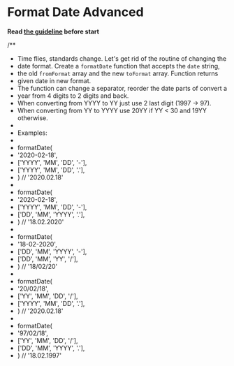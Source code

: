 # Format Date Advanced
**Read [the guideline](https://github.com/mate-academy/js_task-guideline/blob/master/README.md) before start**

/**
 *   Time flies, standards change. Let's get rid of the routine of changing the
 * date format. Create a `formatDate` function that accepts the `date` string,
 * the old `fromFormat` array and the new `toFormat` array. Function returns
 * given date in new format.
 *   The function can change a separator, reorder the date parts of convert a
 * year from 4 digits to 2 digits and back.
 *   When converting from YYYY to YY just use 2 last digit (1997 -> 97).
 *   When converting from YY to YYYY use 20YY if YY < 30 and 19YY otherwise.
 *
 * Examples:
 *
 * formatDate(
 *   '2020-02-18',
 *   ['YYYY', 'MM', 'DD', '-'],
 *   ['YYYY', 'MM', 'DD', '.'],
 * ) // '2020.02.18'
 *
 * formatDate(
 *   '2020-02-18',
 *   ['YYYY', 'MM', 'DD', '-'],
 *   ['DD', 'MM', 'YYYY', '.'],
 * ) // '18.02.2020'
 *
 * formatDate(
 *   '18-02-2020',
 *   ['DD', 'MM', 'YYYY', '-'],
 *   ['DD', 'MM', 'YY', '/'],
 * ) // '18/02/20'
 *
 * formatDate(
 *   '20/02/18',
 *   ['YY', 'MM', 'DD', '/'],
 *   ['YYYY', 'MM', 'DD', '.'],
 * ) // '2020.02.18'
 *
 * formatDate(
 *   '97/02/18',
 *   ['YY', 'MM', 'DD', '/'],
 *   ['DD', 'MM', 'YYYY', '.'],
 * ) // '18.02.1997'